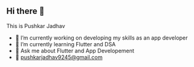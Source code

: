 ## Hi there 👋
This is Pushkar Jadhav
- 🔭 I’m currently working on developing my skills as an app developer 
- 🌱 I’m currently learning Flutter and DSA
- 💬 Ask me about Flutter and App Developement 
- 📧 pushkarjadhav9245@gmail.com


